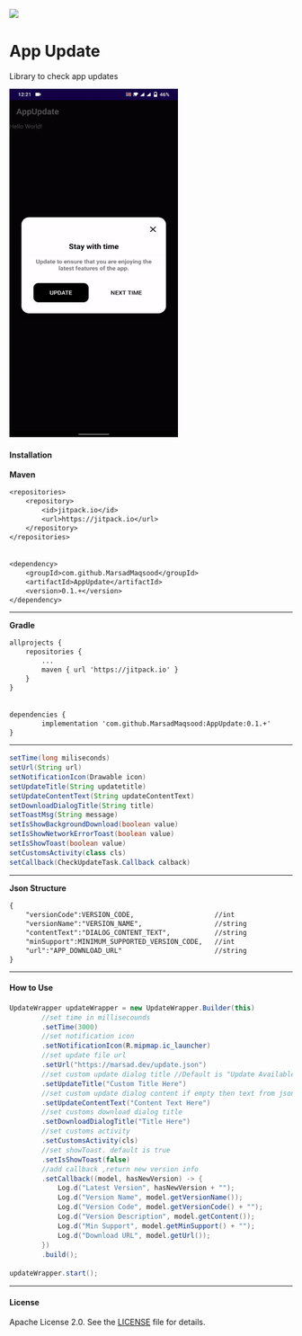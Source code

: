 
[![](https://jitpack.io/v/MarsadMaqsood/AppUpdate.svg)](https://jitpack.io/#MarsadMaqsood/AppUpdate)


App Update
===================
Library to check app updates


<img src="https://github.com/MarsadMaqsood/AppUpdate/blob/master/assets/image.gif" alt="alt text" width="300" height="620">

    
#### Installation

**Maven**


	<repositories>
		<repository>
		    <id>jitpack.io</id>
		    <url>https://jitpack.io</url>
		</repository>
	</repositories>
	
	
	<dependency>
	    <groupId>com.github.MarsadMaqsood</groupId>
	    <artifactId>AppUpdate</artifactId>
	    <version>0.1.+</version>
	</dependency>
	
-------

**Gradle**

	allprojects {
		repositories {
			...
			maven { url 'https://jitpack.io' }
		}
	}
	
	
	dependencies {
	        implementation 'com.github.MarsadMaqsood:AppUpdate:0.1.+'
	}
	
-------
```java
setTime(long miliseconds)
setUrl(String url)
setNotificationIcon(Drawable icon)
setUpdateTitle(String updatetitle)
setUpdateContentText(String updateContentText)
setDownloadDialogTitle(String title)
setToastMsg(String message)
setIsShowBackgroundDownload(boolean value)
setIsShowNetworkErrorToast(boolean value)
setIsShowToast(boolean value)
setCustomsActivity(class cls)
setCallback(CheckUpdateTask.Callback calback)
```

-------
**Json Structure**

    {
        "versionCode":VERSION_CODE,                    //int
        "versionName":"VERSION_NAME",                  //string
        "contentText":"DIALOG_CONTENT_TEXT",           //string
        "minSupport":MINIMUM_SUPPORTED_VERSION_CODE,   //int
        "url":"APP_DOWNLOAD_URL"                       //string
    }

---
	
#### How to Use

```java
UpdateWrapper updateWrapper = new UpdateWrapper.Builder(this)
        //set time in millisecounds
        .setTime(3000)
        //set notification icon
        .setNotificationIcon(R.mipmap.ic_launcher)
        //set update file url
        .setUrl("https://marsad.dev/update.json")
        //set custom update dialog title //Default is "Update Available"
        .setUpdateTitle("Custom Title Here")
        //set custom update dialog content if empty then text from json set
        .setUpdateContentText("Content Text Here")
        //set customs download dialog title
        .setDownloadDialogTitle("Title Here")
        //set customs activity
        .setCustomsActivity(cls)
        //set showToast. default is true
        .setIsShowToast(false)
        //add callback ,return new version info
        .setCallback((model, hasNewVersion) -> {
            Log.d("Latest Version", hasNewVersion + "");
            Log.d("Version Name", model.getVersionName());
            Log.d("Version Code", model.getVersionCode() + "");
            Log.d("Version Description", model.getContent());
            Log.d("Min Support", model.getMinSupport() + "");
            Log.d("Download URL", model.getUrl());
        })
        .build();

updateWrapper.start();

```        

-------

#### License

Apache License 2.0. See the [LICENSE](https://github.com/MarsadMaqsood/AppUpdate/blob/master/LICENSE) file for details.
